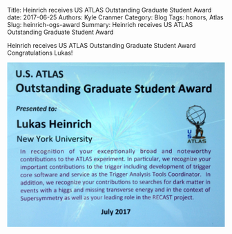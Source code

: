 Title: Heinrich receives US ATLAS Outstanding Graduate Student Award
date: 2017-06-25
Authors: Kyle Cranmer
Category: Blog
Tags: honors, Atlas
Slug: heinrich-ogs-award
Summary: Heinrich receives US ATLAS Outstanding Graduate Student Award
 

Heinrich receives US ATLAS Outstanding Graduate Student Award
Congratulations Lukas!


<div class="row">
  <div class="col-md-12">
    <img src="images/lukas-usatlas-ogs.jpg" >
  </div>
</div>